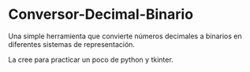# Conversor-Decimal-Binario
Una simple herramienta que convierte números decimales a binarios en diferentes sistemas de representación.


La cree para practicar un poco de python y tkinter.
